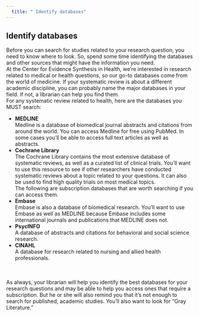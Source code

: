 ```yaml
---
  title: " Identify databases"
---
```


##  Identify databases

Before you can search for studies related to your research question, you need to know where to look.  So, spend some time identifying the databases and other sources that might have the information you need.
<br>
At the Center for Evidence Synthesis in Health, we’re interested in research related to medical or health questions, so our go-to databases come from the world of medicine. If your systematic review is about a different academic discipline, you can probably name the major databases in your field. If not, a librarian can help you find them.
<br>
For any systematic review related to health, here are the databases you MUST search:
<br>
- **MEDLINE** <br>Medline is a database of biomedical journal abstracts and citations from around the world. You can access Medline for free using PubMed. In some cases you’ll be able to access full text articles as well as abstracts.<br>
- **Cochrane Library** <br>The Cochrane Library contains the most extensive database of systematic reviews, as well as a curated list of clinical trials. You’ll want to use this resource to see if other researchers have conducted systematic reviews about a topic related to your questions. It can also be used to find high quality trials on most medical topics.<br>
The following are subscription databases that are worth searching if you can access them.<br>
- **Embase** <br>Embase is also a database of biomedical research. You’ll want to use Embase as well as MEDLINE because Embase includes some international journals and publications that MEDLINE does not.<br>
- **PsycINFO** <br>A database of abstracts and citations for behavioral and social science research. <br>
- **CINAHL**<br>A database for research related to nursing and allied health professionals.
<br>
<br>
As always, your librarian will help you identify the best databases for your research questions and may be able to help you access ones that require a subscription. But he or she will also remind you that it’s not enough to search for published, academic  studies. You’ll also want to look for “Gray Literature.”
